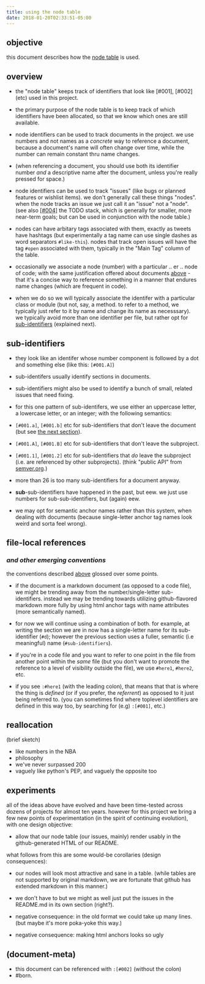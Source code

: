 ```yaml
---
title: using the node table
date: 2018-01-20T02:33:51-05:00
---
```

## objective

this document describes how the [node table](../README.md#node-table) is used.




## overview

  - the "node table" keeps track of identifiers that look like
    [#001], [#002] (etc) used in this project.

  - the primary purpose of the node table is to keep track of which
    identifiers have been allocated, so that we know which ones are
    still available.

  - node identifiers can be used to track <a name='b.3'></a>documents in the project. we use
    numbers and not names as a _concrete_ way to reference a document, because
    a document's name will often change over time, while the number can
    remain constant thru name changes.

  - (when referencing a document, you should use both its identifier number
    _and_ a descriptive name after the document, unless you're really
    pressed for space.)

  - node identifiers can be used to track "issues" (like bugs or planned
    features or wishlist items). we don't generally call these things "nodes".
    when the node tracks an issue we just call it an "issue" not a "node".
    (see also [\[#004\]](../README.md#004) the TODO stack, which is
    generally for smaller, more near-term goals; but can be used in
    conjunction with the node table.)

  - nodes can have arbitary tags associated with them, exactly as tweets
    have hashtags (but experimentally a tag name can use single dashes as
    word separators `#like-this`). nodes that track open issues will have the tag `#open`
    associated with them, typically in the "Main Tag" column of the table.

  - occasionally we associate a node (number) with a particular .. er ..
    node of code; with the same justification offered about documents [above](#b.3) -
    that it's a concise way to reference something in a manner that
    endures name changes (which are frequent in code).

  - when we do so we will typically associate the identifer with a
    particular class or module (but not, say, a method. to refer to a
    method, we typically just refer to it by name and change its name
    as necesssary).
    we typically avoid more than one identifier per file, but rather
    opt for [sub-identifiers](#sub-identifiers) (explained next).




## <a name="sub-identifiers"></a>sub-identifiers

  - they look like an identifer whose number component is followed by
    a dot and something else (like this: `[#001.A]`)

  - sub-identifers usually identify sections in documents.

  - sub-identifiers might also be used to identify a bunch of small,
    related issues that need fixing.

  - for this one pattern of sub-identifers, we use either an uppercase
    letter, a lowercase letter, or an integer; with the following
    semantics:

  - `[#001.a]`, `[#001.b]` etc for sub-identifiers that don't leave the
     document (but see [the next section](#d)).

  - `[#001.A]`, `[#001.B]` etc for sub-identifiers that don't leave the
     subproject.

  - `[#001.1]`, `[#001.2]` etc for sub-identifiers that _do_ leave the
     subproject (i.e. are referenced by other subprojects).
     (think "public API" from [semver.org](http://semver.org).)

  - more than 26 is too many sub-identifiers for a document anyway.

  - **sub**-sub-identifiers have happened in the past, but eew. we just use
    numbers for sub-sub-identifiers, but (again) eew.

  - we may opt for semantic anchor names rather than this system, when
    dealing with documents (because single-letter anchor tag names look
    weird and sorta feel wrong).




## <a name=d></a>file-local references

### _and other emerging conventions_

the conventions described [above](#sub-identifiers) glossed over some
points.

  - if the document is a markdown document (as opposed to a code file),
    we might be trending away from the number/single-letter sub-identifiers.
    instead we may be trending towards utilizing github-flavored markdown
    more fully by using html anchor tags with name attributes (more
    semantically named).

  - for now we will continue using a combination of both. for example,
    at writing the section we are in now has a single-letter name for
    its sub-identifier (`#d`); however the previous section uses a fuller,
    semantic (i.e meaningful) name (`#sub-identifiers`).

  - if you're in a code file and you want to refer to one point in the
    file from another point within the *same* file (but you don't want to
    promote the reference to a level of visibility outside the file), we
    use `#here1`, `#here2`, etc.

  - if you see `:#here1` (with the leading colon), that means that that is
    where the thing is _defined_ (or if you prefer, the _referrent_) as
    opposed to it just being referred to.
    (you can sometimes find where toplevel identifiers are defined in
    this way too, by searching for (e.g) `:[#001]`, etc.)




## reallocation

(brief sketch)
  - like numbers in the NBA
  - philosophy
  - we've never surpassed 200
  - vaguely like python's PEP, and vaguely the opposite too




## experiments

all of the ideas above have evolved and have been time-tested across
dozens of projects for almost ten years. however for this project we bring
a few new points of experimentation (in the spirit of continuing evolution),
with one design objective:

  - allow that our node table (our issues, mainly) render usably in
    the github-generated HTML of our README.

what follows from this are some would-be corollaries (design consequences):

  - our nodes will look most attractive and sane in a table.
    (while tables are not supported by original markdown, we are
    fortunate that github has extended markdown in this manner.)

  - we don't have to but we might as well just put the issues in
    the README.md in its own section (right?).

  - negative consequence: in the old format we could take up many lines.
    (but maybe it's more poka-yoke this way.)

  - negative consequence: making html anchors looks so ugly




## (document-meta)

  - this document can be referenced with `:[#002]` (without the colon)
  - #born.
